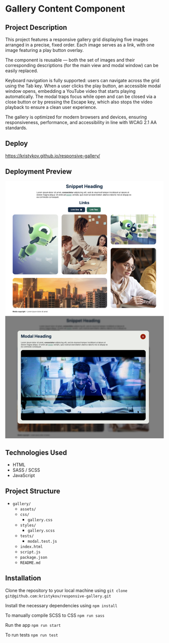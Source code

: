 # Gallery Content Component

## Project Description

This project features a responsive gallery grid displaying five images arranged in a precise, fixed order.
Each image serves as a link, with one image featuring a play button overlay.

The component is reusable — both the set of images and their corresponding descriptions (for the main view and modal window) can be easily replaced.

Keyboard navigation is fully supported: users can navigate across the grid using the Tab key.
When a user clicks the play button, an accessible modal window opens, embedding a YouTube video that starts playing automatically.
The modal traps focus while open and can be closed via a close button or by pressing the Escape key, which also stops the video playback to ensure a clean user experience.

The gallery is optimized for modern browsers and devices, ensuring responsiveness, performance, and accessibility in line with WCAG 2.1 AA standards.

## Deploy

https://kristykov.github.io/responsive-gallery/

## Deployment Preview

![Deployed Gallery Screenshot 1](./assets/deployed-preview1.png)
![Deployed Gallery Screenshot 2](./assets/deployed-preview2.png)

## Technologies Used

- HTML
- SASS / SCSS
- JavaScript

## Project Structure

- `gallery/`
  - `assets/`
  - `css/`
    - `gallery.css`
  - `styles/`
    - `gallery.scss`
  - `tests/`
    - `modal.test.js`
  - `index.html`
  - `script.js`
  - `package.json`
  - `README.md`

## Installation

Clone the repository to your local machine using `git clone git@github.com:kristykov/responsive-gallery.git`

Install the necessary dependencies using `npm install`

To manually compile SCSS to CSS `npm run sass`

Run the app `npm run start`

To run tests `npm run test`
